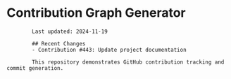 # Contribution Graph Generator
            
            Last updated: 2024-11-19
            
            ## Recent Changes
            - Contribution #443: Update project documentation
            
            This repository demonstrates GitHub contribution tracking and commit generation.
        